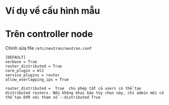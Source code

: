 # Ví dụ về cấu hình mẫu

# Trên controller node
Chỉnh sửa file `/etc/neutron/neutron.conf`
```
[DEFAULT]
verbose = True
router_distributed = True
core_plugin = ml2
service_plugins = router
allow_overlapping_ips = True
```

```
router_distributed =  True  cho phép tất cả users có thể tạo distributed routers. Nếu không khai báo tùy chọn này, chỉ admin mới có thể tạo DVR với tham số --distributed True
```
